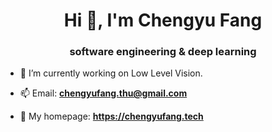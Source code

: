 
<h1 align="center">Hi 👋, I'm Chengyu Fang</h1>
<h3 align="center">software engineering & deep learning</h3>

- 🔭 I’m currently working on Low Level Vision.

- 📫 Email: **chengyufang.thu@gmail.com**

- 📄 My homepage: **https://chengyufang.tech**
